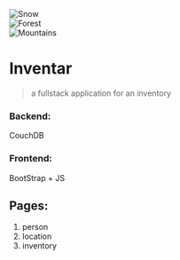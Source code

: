 <div class="row">
  <div class="column">
    <img src="https://picsum.photos/id/1048/200/200" alt="Snow" title="modernization!">
  </div>
  <div class="column">
    <img src="https://picsum.photos/id/1/200/200" alt="Forest" title="inovation!">
  </div>
  <div class="column">
    <img src="https://picsum.photos/id/201/200/200" alt="Mountains" title="success!">
  </div>
</div>

# Inventar
> a fullstack application for an inventory 

### Backend: 
CouchDB

### Frontend:
BootStrap + JS

## Pages:
1. person
2. location
3. inventory
